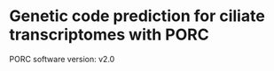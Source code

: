 Genetic code prediction for ciliate transcriptomes with PORC
============================================================

PORC software version: v2.0

